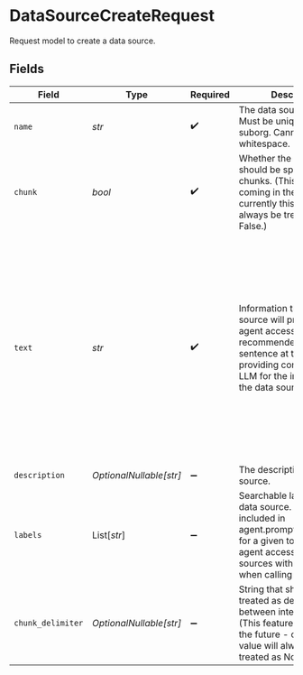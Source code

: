 # DataSourceCreateRequest

Request model to create a data source.


## Fields

| Field                                                                                                                                                                                                  | Type                                                                                                                                                                                                   | Required                                                                                                                                                                                               | Description                                                                                                                                                                                            | Example                                                                                                                                                                                                |
| ------------------------------------------------------------------------------------------------------------------------------------------------------------------------------------------------------ | ------------------------------------------------------------------------------------------------------------------------------------------------------------------------------------------------------ | ------------------------------------------------------------------------------------------------------------------------------------------------------------------------------------------------------ | ------------------------------------------------------------------------------------------------------------------------------------------------------------------------------------------------------ | ------------------------------------------------------------------------------------------------------------------------------------------------------------------------------------------------------ |
| `name`                                                                                                                                                                                                 | *str*                                                                                                                                                                                                  | :heavy_check_mark:                                                                                                                                                                                     | The data source name. Must be unique within suborg. Cannot contain whitespace.                                                                                                                         | Rain                                                                                                                                                                                                   |
| `chunk`                                                                                                                                                                                                | *bool*                                                                                                                                                                                                 | :heavy_check_mark:                                                                                                                                                                                     | Whether the content should be split into smaller chunks. (This feature is coming in the future - currently this value will always be treated as False.)                                                | false                                                                                                                                                                                                  |
| `text`                                                                                                                                                                                                 | *str*                                                                                                                                                                                                  | :heavy_check_mark:                                                                                                                                                                                     | Information that the data source will provide to the agent accessing it. It is recommended to include a sentence at the beginning providing context to the LLM for the information in the data source. | The following are names and addresses of pizza shops.<br/><br/>Cool Pizza, 123 Main St.<br/><br/>Really Good Pizza, 456 Water St.<br/><br/>The Best Pizza, 789 Circle Dr.                              |
| `description`                                                                                                                                                                                          | *OptionalNullable[str]*                                                                                                                                                                                | :heavy_minus_sign:                                                                                                                                                                                     | The description of the data source.                                                                                                                                                                    | Information about rain.                                                                                                                                                                                |
| `labels`                                                                                                                                                                                               | List[*str*]                                                                                                                                                                                            | :heavy_minus_sign:                                                                                                                                                                                     | Searchable labels for the data source. Can be included in agent.prompt_tool_defaults for a given tool to give the agent access to data sources with those labels when calling that tool.               | [<br/>"Weather Info"<br/>]                                                                                                                                                                             |
| `chunk_delimiter`                                                                                                                                                                                      | *OptionalNullable[str]*                                                                                                                                                                                | :heavy_minus_sign:                                                                                                                                                                                     | String that should be treated as delimiter between intended chunks. (This feature is coming in the future - currently this value will always be treated as None.)                                      |                                                                                                                                                                                                        |